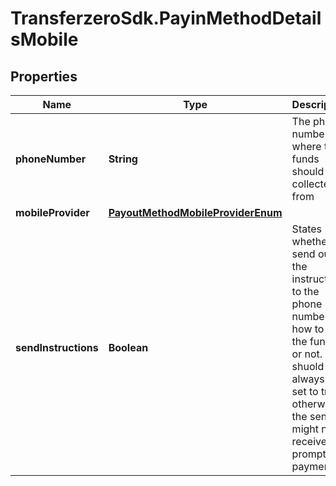 # TransferzeroSdk.PayinMethodDetailsMobile

## Properties
Name | Type | Description | Notes
------------ | ------------- | ------------- | -------------
**phoneNumber** | **String** | The phone number where the funds should be collected from | 
**mobileProvider** | [**PayoutMethodMobileProviderEnum**](PayoutMethodMobileProviderEnum.md) |  | [optional] 
**sendInstructions** | **Boolean** | States whether to send out the instructions to the phone number on how to pay the funds or not. This shuold always be set to true, otherwise the sender might not receive a prompt for payment. | [optional] 


